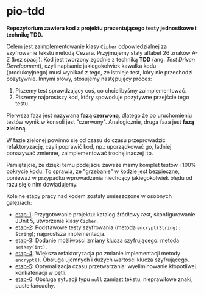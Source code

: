 # pio-tdd

**Repozytorium zawiera kod z projektu prezentującego testy jednostkowe i technikę TDD.**

Celem jest zaimplementowanie klasy `Cipher` odpowiedzialnej za szyfrowanie tekstu metodą Cezara.
Przyjmujemy stały alfabet 26 znaków A-Z (bez spacji). 
Kod jest tworzony zgodnie z techniką **TDD** (ang. _Test Driven Development_), czyli napisanie
jakiegokolwiek kawałka kodu (produkcyjnego) musi wynikać z tego, że istnieje test, kóry nie przechodzi pozytywnie.
Innymi słowy, stosujemy następujący proces:

1. Piszemy test sprawdzający coś, co chcielibyśmy zaimplementować.
2. Piszemy najprostszy kod, który spowoduje pozytywne przejście tego testu.

Pierwsza faza jest nazywana **fazą czerwoną**, dlatego że po uruchomieniu testów wynik w konsoli jest "czerwony".
Analogicznie, druga faza jest **fazą zieloną**.

W fazie zielonej powinno się od czasu do czasu przeprowadzić refaktoryzację, czyli poprawić kod, np.: uporządkować go,
ładniej ponazywać zmienne, zaimplementować trochę inaczej itp.

Pamiętajcie, że dzięki temu podejściu zawsze mamy komplet testów i 100% pokrycie kodu. To sprawia, że "grzebanie"
w kodzie jest bezpieczne, ponieważ w przypadku wprowadzenia niechcący jakiegokolwiek błędu od razu się o nim dowiadujemy.

Kolejne etapy pracy nad kodem zostały umieszczone w osobnych gałęziach:

- [etap-1](https://github.com/oleklamza/pio-tdd/tree/etap-1): Przygotowanie projektu: katalog źródłowy _test_,
  skonfigurowanie JUnit 5, utworzenie klasy `Cipher`.
- [etap-2](https://github.com/oleklamza/pio-tdd/tree/etap-2): Podstawowe testy szyfrowania
  (metoda `encrypt(String): String`); najprostsza implementacja.
- [etap-3](https://github.com/oleklamza/pio-tdd/tree/etap-3): Dodanie możliwości zmiany klucza szyfrującego:
  metoda `setKey(int)`.
- [etap-4](https://github.com/oleklamza/pio-tdd/tree/etap-4): Większa refaktoryzacja po zmianie implementacji metody
  `encrypt()`. Obsługa ujemnych i dużych wartości klucza szyfrującego.
- [etap-5](https://github.com/oleklamza/pio-tdd/tree/etap-5): Optymalizacja czasu przetwarzania: wyeliminowanie
  kłopotliwej konkatenacji w pętli.
- [etap-6](https://github.com/oleklamza/pio-tdd/tree/etap-6): Obsługa sytuacji typu `null` zamiast tekstu,
  nieprawiłowe znaki, puste łańcuchy.
